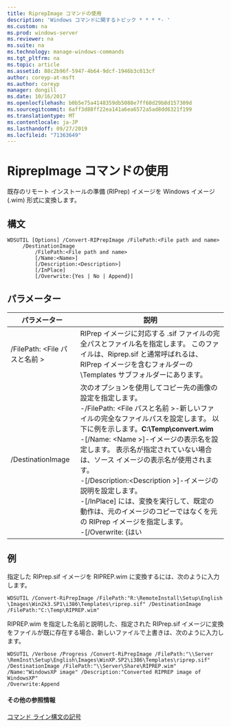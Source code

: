 ```yaml
---
title: RiprepImage コマンドの使用
description: 'Windows コマンドに関するトピック * * * *- '
ms.custom: na
ms.prod: windows-server
ms.reviewer: na
ms.suite: na
ms.technology: manage-windows-commands
ms.tgt_pltfrm: na
ms.topic: article
ms.assetid: 88c2b96f-5947-4b64-9dcf-1946b3c013cf
author: coreyp-at-msft
ms.author: coreyp
manager: dongill
ms.date: 10/16/2017
ms.openlocfilehash: b0b5e75a4148359db5088e7ff60d29b8d157309d
ms.sourcegitcommit: 6aff3d88ff22ea141a6ea6572a5ad8dd6321f199
ms.translationtype: MT
ms.contentlocale: ja-JP
ms.lasthandoff: 09/27/2019
ms.locfileid: "71363649"
---
```

# <a name="using-the-convert-riprepimage-command"></a>RiprepImage コマンドの使用



既存のリモート インストールの準備 (RIPrep) イメージを Windows イメージ (.wim) 形式に変換します。

## <a name="syntax"></a>構文

```
WDSUTIL [Options] /Convert-RIPrepImage /FilePath:<File path and name>
     /DestinationImage
         /FilePath:<File path and name>
         [/Name:<Name>]
         [/Description:<Description>]
         [/InPlace]
         [/Overwrite:{Yes | No | Append}]
```

## <a name="parameters"></a>パラメーター

|            パラメーター            |                                                                                                                                                                                                                                                                                                               説明                                                                                                                                                                                                                                                                                                                |
|---------------------------------|------------------------------------------------------------------------------------------------------------------------------------------------------------------------------------------------------------------------------------------------------------------------------------------------------------------------------------------------------------------------------------------------------------------------------------------------------------------------------------------------------------------------------------------------------------------------------------------------------------------------------------------|
| /FilePath: \<File パスと名前 > |                                                                                                                                                                                                       RIPrep イメージに対応する .sif ファイルの完全パスとファイル名を指定します。 このファイルは、Riprep.sif と通常呼ばれるは、RIPrep イメージを含むフォルダーの \Templates サブフォルダーにあります。                                                                                                                                                                                                       |
|        /DestinationImage        | 次のオプションを使用してコピー先の画像の設定を指定します。</br>-/FilePath: \<File パスと名前 >-新しいファイルの完全なファイルパスを設定します。 以下に例を示します。**C:\Temp\convert.wim**</br>-[/Name: \<Name >]-イメージの表示名を設定します。 表示名が指定されていない場合は、ソース イメージの表示名が使用されます。</br>-[/Description:\<Description >]-イメージの説明を設定します。</br>-[/InPlace] には、変換を実行して、既定の動作は、元のイメージのコピーではなくを元の RIPrep イメージを指定します。</br>-[/Overwrite: {はい |

## <a name="BKMK_examples"></a>例

指定した RIPrep.sif イメージを RIPREP.wim に変換するには、次のように入力します。
```
WDSUTIL /Convert-RiPrepImage /FilePath:"R:\RemoteInstall\Setup\English
\Images\Win2k3.SP1\i386\Templates\riprep.sif" /DestinationImage
/FilePath:"C:\Temp\RIPREP.wim"
```
RIPREP.wim を指定した名前と説明した、指定された RIPrep.sif イメージに変換をファイルが既に存在する場合、新しいファイルで上書きは、次のように入力します。
```
WDSUTIL /Verbose /Progress /Convert-RiPrepImage /FilePath:"\\Server
\RemInst\Setup\English\Images\WinXP.SP2\i386\Templates\riprep.sif"
/DestinationImage /FilePath:"\\Server\Share\RIPREP.wim"
/Name:"WindowsXP image" /Description:"Converted RIPREP image of WindowsXP"
/Overwrite:Append
```

#### <a name="additional-references"></a>その他の参照情報

[コマンド ライン構文の記号](command-line-syntax-key.md)